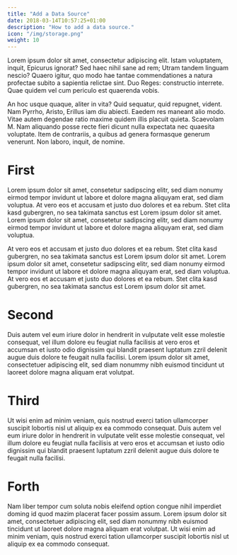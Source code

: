 ```yaml
---
title: "Add a Data Source"
date: 2018-03-14T10:57:25+01:00
description: "How to add a data source."
icon: "/img/storage.png"
weight: 10
---
```

Lorem ipsum dolor sit amet, consectetur adipiscing elit. Istam voluptatem, inquit, Epicurus ignorat? Sed haec nihil sane ad rem; Utram tandem linguam nescio? Quaero igitur, quo modo hae tantae commendationes a natura profectae subito a sapientia relictae sint. Duo Reges: constructio interrete. Quae quidem vel cum periculo est quaerenda vobis.

<!--more-->

An hoc usque quaque, aliter in vita? Quid sequatur, quid repugnet, vident. Nam Pyrrho, Aristo, Erillus iam diu abiecti. Eaedem res maneant alio modo. Vitae autem degendae ratio maxime quidem illis placuit quieta. Scaevolam M. Nam aliquando posse recte fieri dicunt nulla expectata nec quaesita voluptate. Item de contrariis, a quibus ad genera formasque generum venerunt. Non laboro, inquit, de nomine.

# First

Lorem ipsum dolor sit amet, consetetur sadipscing elitr, sed diam nonumy eirmod tempor invidunt ut labore et dolore magna aliquyam erat, sed diam voluptua. At vero eos et accusam et justo duo dolores et ea rebum. Stet clita kasd gubergren, no sea takimata sanctus est Lorem ipsum dolor sit amet. Lorem ipsum dolor sit amet, consetetur sadipscing elitr, sed diam nonumy eirmod tempor invidunt ut labore et dolore magna aliquyam erat, sed diam voluptua. 

At vero eos et accusam et justo duo dolores et ea rebum. Stet clita kasd gubergren, no sea takimata sanctus est Lorem ipsum dolor sit amet. Lorem ipsum dolor sit amet, consetetur sadipscing elitr, sed diam nonumy eirmod tempor invidunt ut labore et dolore magna aliquyam erat, sed diam voluptua. At vero eos et accusam et justo duo dolores et ea rebum. Stet clita kasd gubergren, no sea takimata sanctus est Lorem ipsum dolor sit amet. 

# Second

Duis autem vel eum iriure dolor in hendrerit in vulputate velit esse molestie consequat, vel illum dolore eu feugiat nulla facilisis at vero eros et accumsan et iusto odio dignissim qui blandit praesent luptatum zzril delenit augue duis dolore te feugait nulla facilisi. Lorem ipsum dolor sit amet, consectetuer adipiscing elit, sed diam nonummy nibh euismod tincidunt ut laoreet dolore magna aliquam erat volutpat. 

# Third

Ut wisi enim ad minim veniam, quis nostrud exerci tation ullamcorper suscipit lobortis nisl ut aliquip ex ea commodo consequat. Duis autem vel eum iriure dolor in hendrerit in vulputate velit esse molestie consequat, vel illum dolore eu feugiat nulla facilisis at vero eros et accumsan et iusto odio dignissim qui blandit praesent luptatum zzril delenit augue duis dolore te feugait nulla facilisi. 

# Forth

Nam liber tempor cum soluta nobis eleifend option congue nihil imperdiet doming id quod mazim placerat facer possim assum. Lorem ipsum dolor sit amet, consectetuer adipiscing elit, sed diam nonummy nibh euismod tincidunt ut laoreet dolore magna aliquam erat volutpat. Ut wisi enim ad minim veniam, quis nostrud exerci tation ullamcorper suscipit lobortis nisl ut aliquip ex ea commodo consequat. 